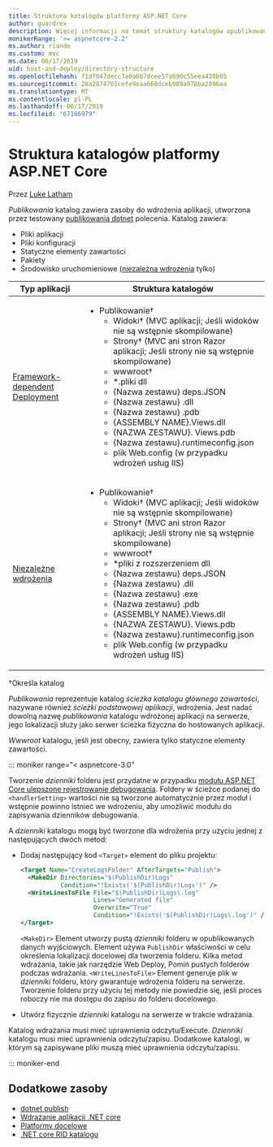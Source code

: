```yaml
---
title: Struktura katalogów platformy ASP.NET Core
author: guardrex
description: Więcej informacji na temat struktury katalogów opublikowane aplikacje platformy ASP.NET Core.
monikerRange: '>= aspnetcore-2.2'
ms.author: riande
ms.custom: mvc
ms.date: 06/17/2019
uid: host-and-deploy/directory-structure
ms.openlocfilehash: f1df047decc7a0a6b7dcee57a690c55eea428b05
ms.sourcegitcommit: 28a2874765cefe9eaa068dceb989a978ba2096aa
ms.translationtype: MT
ms.contentlocale: pl-PL
ms.lasthandoff: 06/17/2019
ms.locfileid: "67166979"
---
```

# <a name="aspnet-core-directory-structure"></a>Struktura katalogów platformy ASP.NET Core

Przez [Luke Latham](https://github.com/guardrex)

*Publikowania* katalog zawiera zasoby do wdrożenia aplikacji, utworzona przez testowany [publikowania dotnet](/dotnet/core/tools/dotnet-publish) polecenia. Katalog zawiera:

* Pliki aplikacji
* Pliki konfiguracji
* Statyczne elementy zawartości
* Pakiety
* Środowisko uruchomieniowe ([niezależna wdrożenia](/dotnet/core/deploying/#self-contained-deployments-scd) tylko)

| Typ aplikacji | Struktura katalogów |
| -------- | ------------------- |
| [Framework-dependent Deployment](/dotnet/core/deploying/#framework-dependent-deployments-fdd) | <ul><li>Publikowanie&dagger;<ul><li>Widoki&dagger; (MVC aplikacji; Jeśli widoków nie są wstępnie skompilowane)</li><li>Strony&dagger; (MVC ani stron Razor aplikacji; Jeśli strony nie są wstępnie skompilowane)</li><li>wwwroot&dagger;</li><li>*\.pliki dll</li><li>{Nazwa zestawu} deps.JSON</li><li>{Nazwa zestawu} .dll</li><li>{Nazwa zestawu} .pdb</li><li>{ASSEMBLY NAME}.Views.dll</li><li>{NAZWA ZESTAWU}. Views.pdb</li><li>{Nazwa zestawu}.runtimeconfig.json</li><li>plik Web.config (w przypadku wdrożeń usług IIS)</li></ul></li></ul> |
| [Niezależne wdrożenia](/dotnet/core/deploying/#self-contained-deployments-scd) | <ul><li>Publikowanie&dagger;<ul><li>Widoki&dagger; (MVC aplikacji; Jeśli widoków nie są wstępnie skompilowane)</li><li>Strony&dagger; (MVC ani stron Razor aplikacji; Jeśli strony nie są wstępnie skompilowane)</li><li>wwwroot&dagger;</li><li>\*pliki z rozszerzeniem dll</li><li>{Nazwa zestawu} deps.JSON</li><li>{Nazwa zestawu} .dll</li><li>{Nazwa zestawu} .exe</li><li>{Nazwa zestawu} .pdb</li><li>{ASSEMBLY NAME}.Views.dll</li><li>{NAZWA ZESTAWU}. Views.pdb</li><li>{Nazwa zestawu}.runtimeconfig.json</li><li>plik Web.config (w przypadku wdrożeń usług IIS)</li></ul></li></ul> |

&dagger;Określa katalog

*Publikowania* reprezentuje katalog *ścieżka katalogu głównego zawartości*, nazywane również *ścieżki podstawowej aplikacji*, wdrożenia. Jest nadać dowolną nazwę *publikowania* katalogu wdrożonej aplikacji na serwerze, jego lokalizacji służy jako serwer ścieżka fizyczna do hostowanych aplikacji.

*Wwwroot* katalogu, jeśli jest obecny, zawiera tylko statyczne elementy zawartości.

::: moniker range="< aspnetcore-3.0"

Tworzenie *dzienniki* folderu jest przydatne w przypadku [modułu ASP.NET Core ulepszone rejestrowanie debugowania](xref:host-and-deploy/aspnet-core-module#enhanced-diagnostic-logs). Foldery w ścieżce podanej do `<handlerSetting>` wartości nie są tworzone automatycznie przez moduł i wstępnie powinno istnieć we wdrożeniu, aby umożliwić modułu do zapisywania dzienników debugowania.

A *dzienniki* katalogu mogą być tworzone dla wdrożenia przy użyciu jednej z następujących dwóch metod:

* Dodaj następujący kod `<Target>` element do pliku projektu:

   ```xml
   <Target Name="CreateLogsFolder" AfterTargets="Publish">
     <MakeDir Directories="$(PublishDir)Logs" 
              Condition="!Exists('$(PublishDir)Logs')" />
     <WriteLinesToFile File="$(PublishDir)Logs\.log" 
                       Lines="Generated file" 
                       Overwrite="True" 
                       Condition="!Exists('$(PublishDir)Logs\.log')" />
   </Target>
   ```

   `<MakeDir>` Element utworzy pustą *dzienniki* folderu w opublikowanych danych wyjściowych. Element używa `PublishDir` właściwości w celu określenia lokalizacji docelowej dla tworzenia folderu. Kilka metod wdrażania, takie jak narzędzie Web Deploy, Pomiń pustych folderów podczas wdrażania. `<WriteLinesToFile>` Element generuje plik w *dzienniki* folderu, który gwarantuje wdrożenia folderu na serwerze. Tworzenie folderu przy użyciu tej metody nie powiedzie się, jeśli proces roboczy nie ma dostępu do zapisu do folderu docelowego.

* Utwórz fizycznie *dzienniki* katalogu na serwerze w trakcie wdrażania.

Katalog wdrażania musi mieć uprawnienia odczytu/Execute. *Dzienniki* katalogu musi mieć uprawnienia odczytu/zapisu. Dodatkowe katalogi, w którym są zapisywane pliki muszą mieć uprawnienia odczytu/zapisu.

::: moniker-end

## <a name="additional-resources"></a>Dodatkowe zasoby

* [dotnet publish](/dotnet/core/tools/dotnet-publish)
* [Wdrażanie aplikacji .NET core](/dotnet/core/deploying/)
* [Platformy docelowe](/dotnet/standard/frameworks)
* [.NET core RID katalogu](/dotnet/core/rid-catalog)

